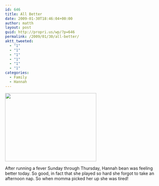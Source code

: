 ```yaml
---
id: 646
title: All Better
date: 2009-01-30T18:46:04+00:00
author: matth
layout: post
guid: http://propri.us/wp/?p=646
permalink: /2009/01/30/all-better/
aktt_tweeted:
  - "1"
  - "1"
  - "1"
  - "1"
  - "1"
  - "1"
categories:
  - Family
  - Hannah
---
```

[<img class="aligncenter size-full wp-image-364" src="http://hippeelee.com/blog/wp-content/uploads/2009/01/l-640-480-df74d14a-42df-42da-82be-cf2e21843426.jpeg" alt="" width="300" height="225" />](http://hippeelee.com/blog/wp-content/uploads/2009/01/l-640-480-df74d14a-42df-42da-82be-cf2e21843426.jpeg)

After running a fever Sunday through Thursday, Hannah bean was feeling better today. So good, in fact that she played so hard she forgot to take an afternoon nap. So when momma picked her up she was tired!